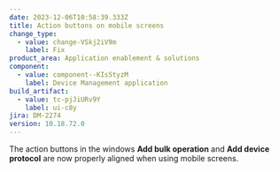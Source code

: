 ```yaml
---
date: 2023-12-06T10:58:39.333Z
title: Action buttons on mobile screens
change_type:
  - value: change-VSkj2iV9m
    label: Fix
product_area: Application enablement & solutions
component:
  - value: component--KIsStyzM
    label: Device Management application
build_artifact:
  - value: tc-pjJiURv9Y
    label: ui-c8y
jira: DM-2274
version: 10.18.72.0
---
```

The action buttons in the windows **Add bulk operation** and **Add device protocol** are now properly aligned when using mobile screens.

